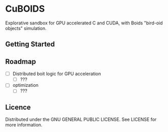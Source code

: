# CuBOIDS

Explorative sandbox for GPU accelerated C and CUDA, with Boids "bird-oid objects" simulation.

## Getting Started

## Roadmap

- [ ] Distributed boit logic for GPU acceleration
   - [ ] ???
- [ ] optimization
   - [ ] ???
  
## Licence

Distributed under the GNU GENERAL PUBLIC LICENSE. See LICENSE for more information.
